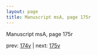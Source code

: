 ```yaml
---
layout: page
title: Manuscript msA, page 175r
---
```


Manuscript msA, page 175r

prev:  [174v](../174v) | next:  [175v](../175v)